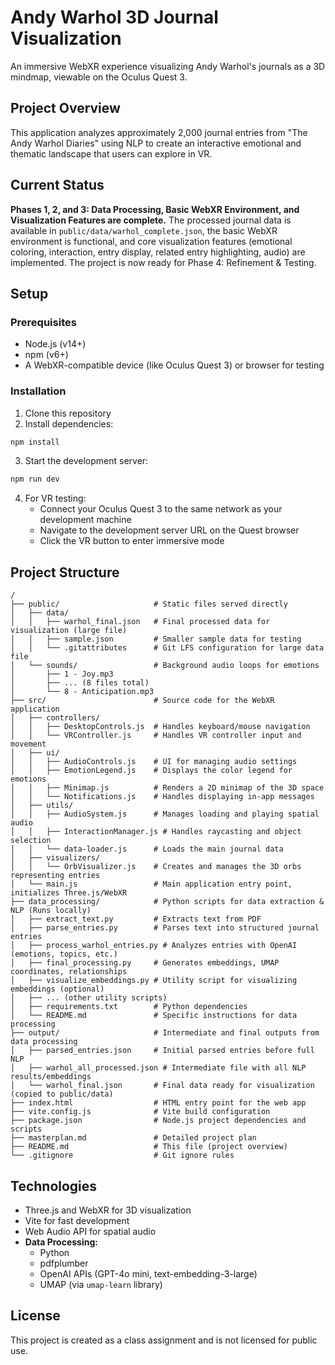 # Andy Warhol 3D Journal Visualization

An immersive WebXR experience visualizing Andy Warhol's journals as a 3D mindmap, viewable on the Oculus Quest 3.

## Project Overview

This application analyzes approximately 2,000 journal entries from "The Andy Warhol Diaries" using NLP to create an interactive emotional and thematic landscape that users can explore in VR.

## Current Status

**Phases 1, 2, and 3: Data Processing, Basic WebXR Environment, and Visualization Features are complete.** The processed journal data is available in `public/data/warhol_complete.json`, the basic WebXR environment is functional, and core visualization features (emotional coloring, interaction, entry display, related entry highlighting, audio) are implemented. The project is now ready for Phase 4: Refinement & Testing.

## Setup

### Prerequisites

- Node.js (v14+)
- npm (v6+)
- A WebXR-compatible device (like Oculus Quest 3) or browser for testing

### Installation

1. Clone this repository
2. Install dependencies:

```bash
npm install
```

3. Start the development server:

```bash
npm run dev
```

4. For VR testing:
   - Connect your Oculus Quest 3 to the same network as your development machine
   - Navigate to the development server URL on the Quest browser
   - Click the VR button to enter immersive mode

## Project Structure

```
/
├── public/                     # Static files served directly
│   ├── data/
│   │   ├── warhol_final.json   # Final processed data for visualization (large file)
│   │   ├── sample.json         # Smaller sample data for testing
│   │   └── .gitattributes      # Git LFS configuration for large data file
│   └── sounds/                 # Background audio loops for emotions
│       ├── 1 - Joy.mp3
│       ├── ... (8 files total)
│       └── 8 - Anticipation.mp3
├── src/                        # Source code for the WebXR application
│   ├── controllers/
│   │   ├── DesktopControls.js  # Handles keyboard/mouse navigation
│   │   └── VRController.js     # Handles VR controller input and movement
│   ├── ui/
│   │   ├── AudioControls.js    # UI for managing audio settings
│   │   ├── EmotionLegend.js    # Displays the color legend for emotions
│   │   ├── Minimap.js          # Renders a 2D minimap of the 3D space
│   │   └── Notifications.js    # Handles displaying in-app messages
│   ├── utils/
│   │   ├── AudioSystem.js      # Manages loading and playing spatial audio
│   │   ├── InteractionManager.js # Handles raycasting and object selection
│   │   └── data-loader.js      # Loads the main journal data
│   ├── visualizers/
│   │   └── OrbVisualizer.js    # Creates and manages the 3D orbs representing entries
│   └── main.js                 # Main application entry point, initializes Three.js/WebXR
├── data_processing/            # Python scripts for data extraction & NLP (Runs locally)
│   ├── extract_text.py         # Extracts text from PDF
│   ├── parse_entries.py        # Parses text into structured journal entries
│   ├── process_warhol_entries.py # Analyzes entries with OpenAI (emotions, topics, etc.)
│   ├── final_processing.py     # Generates embeddings, UMAP coordinates, relationships
│   ├── visualize_embeddings.py # Utility script for visualizing embeddings (optional)
│   ├── ... (other utility scripts)
│   ├── requirements.txt        # Python dependencies
│   └── README.md               # Specific instructions for data processing
├── output/                     # Intermediate and final outputs from data processing
│   ├── parsed_entries.json     # Initial parsed entries before full NLP
│   ├── warhol_all_processed.json # Intermediate file with all NLP results/embeddings
│   └── warhol_final.json       # Final data ready for visualization (copied to public/data)
├── index.html                  # HTML entry point for the web app
├── vite.config.js              # Vite build configuration
├── package.json                # Node.js project dependencies and scripts
├── masterplan.md               # Detailed project plan
├── README.md                   # This file (project overview)
└── .gitignore                  # Git ignore rules
```

## Technologies

- Three.js and WebXR for 3D visualization
- Vite for fast development
- Web Audio API for spatial audio
- **Data Processing:**
  - Python
  - pdfplumber
  - OpenAI APIs (GPT-4o mini, text-embedding-3-large)
  - UMAP (via `umap-learn` library)

## License

This project is created as a class assignment and is not licensed for public use.